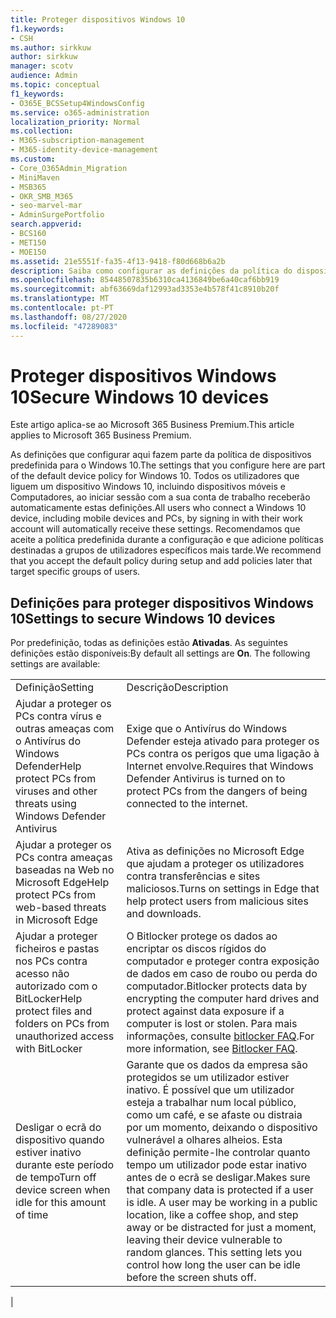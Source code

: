 ```yaml
---
title: Proteger dispositivos Windows 10
f1.keywords:
- CSH
ms.author: sirkkuw
author: sirkkuw
manager: scotv
audience: Admin
ms.topic: conceptual
f1_keywords:
- O365E_BCSSetup4WindowsConfig
ms.service: o365-administration
localization_priority: Normal
ms.collection:
- M365-subscription-management
- M365-identity-device-management
ms.custom:
- Core_O365Admin_Migration
- MiniMaven
- MSB365
- OKR_SMB_M365
- seo-marvel-mar
- AdminSurgePortfolio
search.appverid:
- BCS160
- MET150
- MOE150
ms.assetid: 21e5551f-fa35-4f13-9418-f80d668b6a2b
description: Saiba como configurar as definições da política do dispositivo predefinido que qualquer dispositivo Do Windows 10 receberá ao iniciar sessão na sua conta de trabalho ou escola.
ms.openlocfilehash: 85448507835b6310ca4136849be6a40caf6bb919
ms.sourcegitcommit: abf63669daf12993ad3353e4b578f41c8910b20f
ms.translationtype: MT
ms.contentlocale: pt-PT
ms.lasthandoff: 08/27/2020
ms.locfileid: "47289083"
---
```

# <a name="secure-windows-10-devices"></a><span data-ttu-id="ebe5c-103">Proteger dispositivos Windows 10</span><span class="sxs-lookup"><span data-stu-id="ebe5c-103">Secure Windows 10 devices</span></span>

<span data-ttu-id="ebe5c-104">Este artigo aplica-se ao Microsoft 365 Business Premium.</span><span class="sxs-lookup"><span data-stu-id="ebe5c-104">This article applies to Microsoft 365 Business Premium.</span></span>

<span data-ttu-id="ebe5c-105">As definições que configurar aqui fazem parte da política de dispositivos predefinida para o Windows 10.</span><span class="sxs-lookup"><span data-stu-id="ebe5c-105">The settings that you configure here are part of the default device policy for Windows 10.</span></span> <span data-ttu-id="ebe5c-106">Todos os utilizadores que liguem um dispositivo Windows 10, incluindo dispositivos móveis e Computadores, ao iniciar sessão com a sua conta de trabalho receberão automaticamente estas definições.</span><span class="sxs-lookup"><span data-stu-id="ebe5c-106">All users who connect a Windows 10 device, including mobile devices and PCs, by signing in with their work account will automatically receive these settings.</span></span> <span data-ttu-id="ebe5c-107">Recomendamos que aceite a política predefinida durante a configuração e que adicione políticas destinadas a grupos de utilizadores específicos mais tarde.</span><span class="sxs-lookup"><span data-stu-id="ebe5c-107">We recommend that you accept the default policy during setup and add policies later that target specific groups of users.</span></span>
  
## <a name="settings-to-secure-windows-10-devices"></a><span data-ttu-id="ebe5c-108">Definições para proteger dispositivos Windows 10</span><span class="sxs-lookup"><span data-stu-id="ebe5c-108">Settings to secure Windows 10 devices</span></span>

<span data-ttu-id="ebe5c-p102">Por predefinição, todas as definições estão **Ativadas**. As seguintes definições estão disponíveis:</span><span class="sxs-lookup"><span data-stu-id="ebe5c-p102">By default all settings are **On**. The following settings are available:</span></span>
  
|||
|:-----|:-----|
|<span data-ttu-id="ebe5c-111">Definição</span><span class="sxs-lookup"><span data-stu-id="ebe5c-111">Setting</span></span>  <br/> |<span data-ttu-id="ebe5c-112">Descrição</span><span class="sxs-lookup"><span data-stu-id="ebe5c-112">Description</span></span>  <br/> |
|<span data-ttu-id="ebe5c-113">Ajudar a proteger os PCs contra vírus e outras ameaças com o Antivírus do Windows Defender</span><span class="sxs-lookup"><span data-stu-id="ebe5c-113">Help protect PCs from viruses and other threats using Windows Defender Antivirus</span></span>  <br/> |<span data-ttu-id="ebe5c-114">Exige que o Antivírus do Windows Defender esteja ativado para proteger os PCs contra os perigos que uma ligação à Internet envolve.</span><span class="sxs-lookup"><span data-stu-id="ebe5c-114">Requires that Windows Defender Antivirus is turned on to protect PCs from the dangers of being connected to the internet.</span></span>  <br/> |
|<span data-ttu-id="ebe5c-115">Ajudar a proteger os PCs contra ameaças baseadas na Web no Microsoft Edge</span><span class="sxs-lookup"><span data-stu-id="ebe5c-115">Help protect PCs from web-based threats in Microsoft Edge</span></span>  <br/> |<span data-ttu-id="ebe5c-116">Ativa as definições no Microsoft Edge que ajudam a proteger os utilizadores contra transferências e sites maliciosos.</span><span class="sxs-lookup"><span data-stu-id="ebe5c-116">Turns on settings in Edge that help protect users from malicious sites and downloads.</span></span>  <br/> |
|<span data-ttu-id="ebe5c-117">Ajudar a proteger ficheiros e pastas nos PCs contra acesso não autorizado com o BitLocker</span><span class="sxs-lookup"><span data-stu-id="ebe5c-117">Help protect files and folders on PCs from unauthorized access with BitLocker</span></span>  <br/> |<span data-ttu-id="ebe5c-118">O Bitlocker protege os dados ao encriptar os discos rígidos do computador e proteger contra exposição de dados em caso de roubo ou perda do computador.</span><span class="sxs-lookup"><span data-stu-id="ebe5c-118">Bitlocker protects data by encrypting the computer hard drives and protect against data exposure if a computer is lost or stolen.</span></span> <span data-ttu-id="ebe5c-119">Para mais informações, consulte [bitlocker FAQ](https://go.microsoft.com/fwlink/?linkid=871000).</span><span class="sxs-lookup"><span data-stu-id="ebe5c-119">For more information, see [Bitlocker FAQ](https://go.microsoft.com/fwlink/?linkid=871000).</span></span>  <br/> |
|<span data-ttu-id="ebe5c-120">Desligar o ecrã do dispositivo quando estiver inativo durante este período de tempo</span><span class="sxs-lookup"><span data-stu-id="ebe5c-120">Turn off device screen when idle for this amount of time</span></span>  <br/> |<span data-ttu-id="ebe5c-p104">Garante que os dados da empresa são protegidos se um utilizador estiver inativo. É possível que um utilizador esteja a trabalhar num local público, como um café, e se afaste ou distraia por um momento, deixando o dispositivo vulnerável a olhares alheios. Esta definição permite-lhe controlar quanto tempo um utilizador pode estar inativo antes de o ecrã se desligar.</span><span class="sxs-lookup"><span data-stu-id="ebe5c-p104">Makes sure that company data is protected if a user is idle. A user may be working in a public location, like a coffee shop, and step away or be distracted for just a moment, leaving their device vulnerable to random glances. This setting lets you control how long the user can be idle before the screen shuts off.</span></span>  <br/> |
|